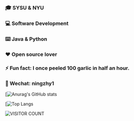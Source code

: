 ### 🎓 SYSU & NYU


### 💻 Software Development


### ⌨️ Java & Python


### ❤️ Open source lover


### ⚡ Fun fact: I once peeled 100 garlic in half an hour.


### 👬 Wechat: ningzhy1


[![Anurag's GitHub stats](https://github-readme-stats.vercel.app/api?username=ningzhy3)

[![Top Langs](https://github-readme-stats.vercel.app/api/top-langs/?username=ningzhy3&layout=compact&langs_count=6)

![VISITOR COUNT](https://visitor-badge.glitch.me/badge?page_id=ningzhy3.ningzhy3)
